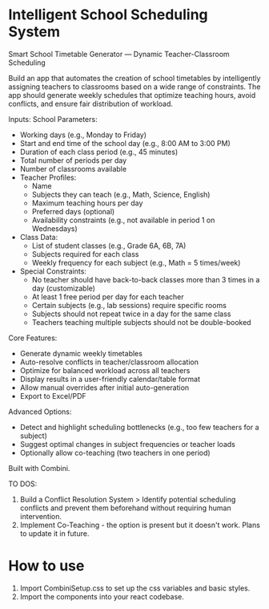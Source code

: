 # Intelligent School Scheduling System
        
Smart School Timetable Generator — Dynamic Teacher-Classroom Scheduling

Build an app that automates the creation of school timetables by intelligently assigning teachers to classrooms based on a wide range of constraints. The app should generate weekly schedules that optimize teaching hours, avoid conflicts, and ensure fair distribution of workload.

Inputs:
School Parameters:
* Working days (e.g., Monday to Friday)
* Start and end time of the school day (e.g., 8:00 AM to 3:00 PM)
* Duration of each class period (e.g., 45 minutes)
* Total number of periods per day
* Number of classrooms available
* Teacher Profiles:
  * Name
  * Subjects they can teach (e.g., Math, Science, English)
  * Maximum teaching hours per day
  * Preferred days (optional)
  * Availability constraints (e.g., not available in period 1 on Wednesdays)
* Class Data:
  * List of student classes (e.g., Grade 6A, 6B, 7A)
  * Subjects required for each class
  * Weekly frequency for each subject (e.g., Math = 5 times/week)
* Special Constraints:
  * No teacher should have back-to-back classes more than 3 times in a day (customizable)
  * At least 1 free period per day for each teacher
  * Certain subjects (e.g., lab sessions) require specific rooms
  * Subjects should not repeat twice in a day for the same class
  * Teachers teaching multiple subjects should not be double-booked

Core Features:
* Generate dynamic weekly timetables
* Auto-resolve conflicts in teacher/classroom allocation
* Optimize for balanced workload across all teachers
* Display results in a user-friendly calendar/table format
* Allow manual overrides after initial auto-generation
* Export to Excel/PDF

Advanced Options:
* Detect and highlight scheduling bottlenecks (e.g., too few teachers for a subject)
* Suggest optimal changes in subject frequencies or teacher loads
* Optionally allow co-teaching (two teachers in one period)

Built with Combini.

TO DOS:
1. Build a Conflict Resolution System > Identify potential scheduling conflicts and prevent them beforehand without requiring human intervention.
2. Implement Co-Teaching - the option is present but it doesn't work. Plans to update it in future.

# How to use

1. Import CombiniSetup.css to set up the css variables and basic styles.
2. Import the components into your react codebase.
